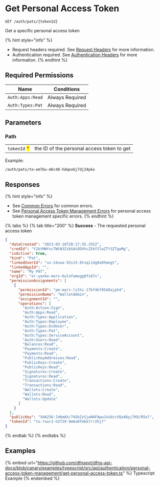 # Get Personal Access Token

`GET /auth/pats/{tokenId}`

Get a specific personal access token

{% hint style="info" %}
* Request headers required. See [Request Headers](../../../getting-started/request-headers.md) for more information.
* Authentication required. See [Authentication Headers](../../../getting-started/request-headers.md#authentication-headers) for more information.
{% endhint %}

## Required Permissions

| Name             | Conditions      |
| ---------------- | --------------- |
| `Auth:Apps:Read` | Always Required |
| `Auth:Types:Pat` | Always Required |

## Parameters

### Path

|                                              |                                            |
| -------------------------------------------- | ------------------------------------------ |
| `tokenId` <mark style="color:red;">\*</mark> | the ID of the personal access token to get |

Example:

`/auth/pats/to-em7bu-m6c48-hdqoobj7dj24pko`

## Responses

{% hint style="info" %}
* See [Common Errors](../../../getting-started/errors.md#common-errors) for common errors.
* See [Personal Access Token Management Errors](../../../getting-started/errors.md#personal-access-token-management-errors) for personal access token management specific errors.
{% endhint %}

{% tabs %}
{% tab title="200" %}
**Success** - The requested personal access token

```JSON
{
  "dateCreated": "2023-03-16T20:17:35.291Z",
  "credId": "Y2ktMWYxcTWtN3ZzbSAtODVhcZ5kY2lwZTY3ZTgwMg",
  "isActive": true,
  "kind": "Pat",
  "linkedUserId": "us-24vwa-92s33-8tvqi1dg0a95megt",
  "linkedAppId": "",
  "name": "My PAT",
  "orgId": "or-yanke-mars-6ulofamogg8fs87v",
  "permissionAssignments": [
    {
      "permissionId": "pm-mars-lithi-17bf4kf0548ajph4",
      "permissionName": "WalletAdmin",
      "assignmentId": "",
      "operations": [
        "Auth:Action:Sign",
        "Auth:Apps:Read",
        "Auth:Types:Application",
        "Auth:Types:Employee",
        "Auth:Types:EndUser",
        "Auth:Types:Pat",
        "Auth:Types:ServiceAccount",
        "Auth:Users:Read",
        "Balances:Read",
        "Payments:Create",
        "Payments:Read",
        "PublicKeyAddresses:Read",
        "PublicKeys:Create",
        "PublicKeys:Read",
        "Signatures:Create",
        "Signatures:Read",
        "Transactions:Create",
        "Transactions:Read",
        "Wallets:Create",
        "Wallets:Read",
        "Wallets:Update"
      ]
    }
  ],
  "publicKey": "SHA256:lH6mAX/74SbZzSjwNAFApwJsUdccVQzA8yj7K8/R5el",
  "tokenId": "to-7vwr2-h2f29-9m6a0fmkk7rr2hj7"
}
```
{% endtab %}
{% endtabs %}

## Examples

{% embed url="https://github.com/dfnsext/dfns-api-docs/blob/canary/examples/typescript/src/api/authentication/personal-access-token-management/get-personal-access-token.ts" %} Typescript Example {% endembed %}
